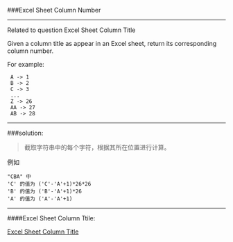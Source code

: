 ###Excel Sheet Column Number
***
 Related to question Excel Sheet Column Title
 
 Given a column title as appear in an Excel sheet, return its corresponding column number.
 
 For example:
 
	 A -> 1
	 B -> 2
	 C -> 3
	 ...
	 Z -> 26
	 AA -> 27
	 AB -> 28
	 
***

###solution:

>截取字符串中的每个字符，根据其所在位置进行计算。

例如

```
"CBA" 中 
'C' 的值为 ('C'-'A'+1)*26*26 
'B' 的值为 ('B'-'A'+1)*26
'A' 的值为 ('A'-'A'+1)
```

***

####Excel Sheet Column Ttile:

[Excel Sheet Column Title](https://github.com/PatrickLin1993/LeetCode/tree/master/Excel%20Sheet%20Column%20Tile)